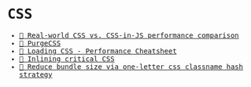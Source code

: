 <samp>

# CSS

- [📝 Real-world CSS vs. CSS-in-JS performance comparison](https://pustelto.com/blog/css-vs-css-in-js-perf/)
- [📝 PurgeCSS](https://purgecss.com)
- [📝 Loading CSS - Performance Cheatsheet](https://imkev.dev/loading-css)
- [📝 Inlining critical CSS](https://imkev.dev/inlining-critical-css)
- [📝 Reduce bundle size via one-letter css classname hash strategy](https://dev.to/denisx/reduce-bundle-size-via-one-letter-css-classname-hash-strategy-10g6)

</samp>
